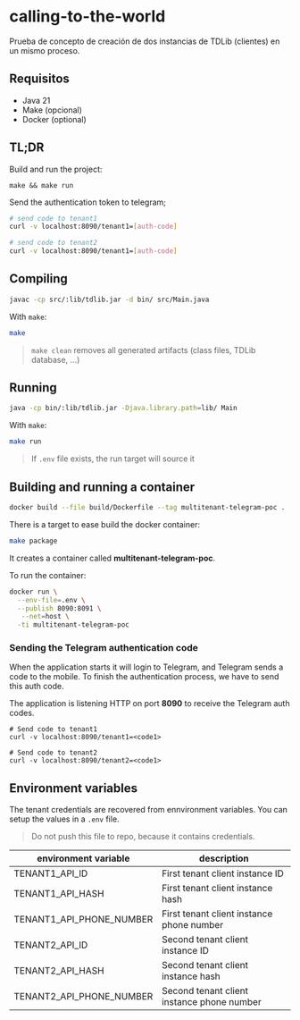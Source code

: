 # calling-to-the-world

Prueba de concepto de creación de dos instancias de TDLib (clientes) en un mismo proceso.


## Requisitos 

  * Java 21
  * Make (opcional)
  * Docker (optional)

## TL;DR

Build and run the project:

```
make && make run
```

Send the authentication token to telegram;

```bash
# send code to tenant1
curl -v localhost:8090/tenant1=[auth-code]

# send code to tenant2
curl -v localhost:8090/tenant1=[auth-code]
```

## Compiling

```bash
javac -cp src/:lib/tdlib.jar -d bin/ src/Main.java
```

With `make`:

```bash
make
```

> `make clean` removes all generated artifacts (class files, TDLib database, ...)

## Running

```bash
java -cp bin/:lib/tdlib.jar -Djava.library.path=lib/ Main
```

With `make`:

```bash
make run
```

> If `.env` file exists, the run target will source it

## Building and running a container

```bash
docker build --file build/Dockerfile --tag multitenant-telegram-poc .
```

There is a target to ease build the docker container:

```bash
make package
```

It creates a container called **multitenant-telegram-poc**.

To run the container:

```bash
docker run \
  --env-file=.env \
  --publish 8090:8091 \
   --net=host \
  -ti multitenant-telegram-poc
```

### Sending the Telegram authentication code

When the application starts it will login to Telegram, and Telegram sends a code to the mobile. To finish the authentication process, we have to send this auth code.

The application is listening HTTP on port **8090** to receive the Telegram auth codes.

```
# Send code to tenant1
curl -v localhost:8090/tenant1=<code1> 

# Send code to tenant2
curl -v localhost:8090/tenant2=<code1> 
```

## Environment variables

The tenant credentials are recovered from ennvironment variables. You can setup the values in a `.env` file.

> Do not push this file to repo, because it contains credentials.

| environment variable     | description                                |
|--------------------------|--------------------------------------------|
| TENANT1_API_ID           | First tenant client instance ID            |
| TENANT1_API_HASH         | First tenant client instance hash          |
| TENANT1_API_PHONE_NUMBER | First tenant client instance phone number  |
| TENANT2_API_ID           | Second tenant client instance ID           |
| TENANT2_API_HASH         | Second tenant client instance hash         |
| TENANT2_API_PHONE_NUMBER | Second tenant client instance phone number |
